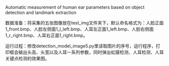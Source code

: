  Automatic measurement of human ear parameters based on object detection and landmark extraction
 
数据准备：将采集的五张图像放在test_img文件夹下，默认命名格式为：人脸正面1_front.bmp、人脸左侧面1_l_left.bmp、人耳左正面1_left.bmp、人脸右侧面1_r_right.bmp、人耳右正面1_right.bmp。

运行过程：修改detection_model_image5.py里读取图片的序号，运行程序，打印框会输出头高、头宽以及人耳一系列参数，同时弹出虹膜检测、人耳检测、人耳关键点检测的效果图。
